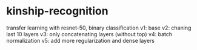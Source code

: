 # kinship-recognition
transfer learning with resnet-50, binary classification
v1: base
v2: chaning last 10 layers
v3: only concatenating layers (without top)
v4: batch normalization
v5: add more regularization and dense layers
